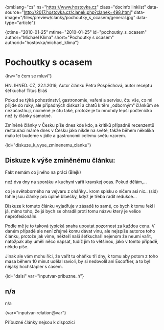 
{xml:lang="cs" ns="https://www.hostovka.cz" class="docinfo linklist" data-source="http://2017.hostovka.cz/clanek.php?clanek=498.html" data-image="/files/preview/clanky/pochoutky\_s\_ocasem/general.jpg" data-type="article"}

{ctime="2010-01-25" mtime="2010-01-25" id="pochoutky\_s\_ocasem" author="Michael Klíma" short="Pochoutky s ocasem" authorid="hostovka/michael_klima"}

# Pochoutky s ocasem

<!-- generated attribute kw by user_updatekw.sh on 2020-07-05, do not edit -->

{kw="o čem se mluví"}

HN. IHNED. CZ, 22.1.2019, Autor článku Petra Pospěchová, autor receptu šéfkuchař Titus Eliáš 

Pokud se týká pohostinství, gastronomie, vaření a servisu, čtu vše, co mi přijde do ruky, ale případných diskuzí a chatů k těm „odborným“ článkům se nezúčastňuji, nicméně je čtu také, protože je to mnohdy lepší počteníčko než ty články samotné.

Zmíněné články v Česku píše dnes kde kdo, a kritiků případně recenzentů restaurací máme dnes v Česku jako nikde na světě, takže během několika málo let budeme v jídle a gastronomii celému světu vzorem.

{id="diskuze\_k\_vyse\_zminenemu\_clanku"}

## Diskuze k výše zmíněnému článku:

Fakt nemám co jiného na práci (Blejk)

než dva dny na sporáku v kuchyni vařit kravskej ocas. Pokud dělám,...

co je světoborného na vejvaru z oháňky.. krom spisku o ničem asi nic.. (sid) tohle jsou články pro úplné blbečky, když je třeba radit redukce...

Diskuze k tomuto článku vyjadřuje v zásadě to samé, co bych k tomu řekl i já, mimo toho, že já bych se ohradil proti tomu názvu který je velice neprofesionální.

Podle mě je to taková typická snaha upoutat pozornost za každou cenu. V daném případě ale není zřejmé komu dávat vinu, ale nejspíše autorce toho článku, protože jak víme, někteří naši šéfkuchaři nejenom že neumí vařit, natožpak aby uměli něco napsat, tudíž jim to většinou, jako v tomto případě, někdo píše.

Jinak ale vám mohu říci, že vařit tu oháňku tři dny, k tomu aby potom z toho masa během 10 minut udělal ravioli, by si nedovolil ani Escoffier, a to byl nějaký hochštapler s časem.

{id="dalsi" var="inputvar-pribuzne_h"}

## n/a

n/a

{var="inputvar-relation@var"}

Příbuzné články nejsou k dispozici

